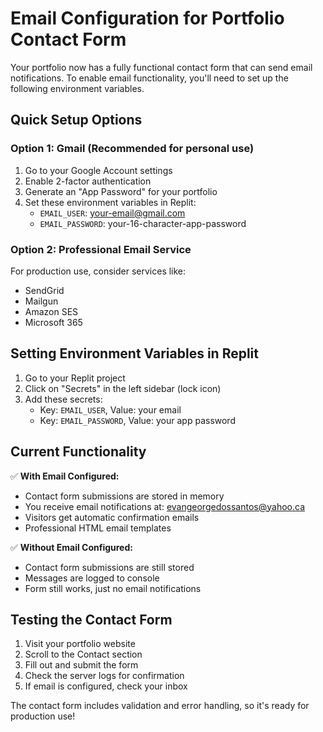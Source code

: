 # Email Configuration for Portfolio Contact Form

Your portfolio now has a fully functional contact form that can send email notifications. To enable email functionality, you'll need to set up the following environment variables.

## Quick Setup Options

### Option 1: Gmail (Recommended for personal use)
1. Go to your Google Account settings
2. Enable 2-factor authentication
3. Generate an "App Password" for your portfolio
4. Set these environment variables in Replit:
   - `EMAIL_USER`: your-email@gmail.com
   - `EMAIL_PASSWORD`: your-16-character-app-password

### Option 2: Professional Email Service
For production use, consider services like:
- SendGrid
- Mailgun
- Amazon SES
- Microsoft 365

## Setting Environment Variables in Replit

1. Go to your Replit project
2. Click on "Secrets" in the left sidebar (lock icon)
3. Add these secrets:
   - Key: `EMAIL_USER`, Value: your email
   - Key: `EMAIL_PASSWORD`, Value: your app password

## Current Functionality

✅ **With Email Configured:**
- Contact form submissions are stored in memory
- You receive email notifications at: evangeorgedossantos@yahoo.ca
- Visitors get automatic confirmation emails
- Professional HTML email templates

✅ **Without Email Configured:**
- Contact form submissions are still stored
- Messages are logged to console
- Form still works, just no email notifications

## Testing the Contact Form

1. Visit your portfolio website
2. Scroll to the Contact section
3. Fill out and submit the form
4. Check the server logs for confirmation
5. If email is configured, check your inbox

The contact form includes validation and error handling, so it's ready for production use!